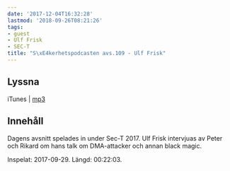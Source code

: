 ```yaml
---
date: '2017-12-04T16:32:28'
lastmod: '2018-09-26T08:21:26'
tags:
- guest
- Ulf Frisk
- SEC-T
title: "S\xE4kerhetspodcasten avs.109 - Ulf Frisk"
---
```

## Lyssna

iTunes \| [mp3](http://traffic.libsyn.com/sakerhetspodcasten/SEC-T_2017_Ulf_Frisk.mp3)

## Innehåll

Dagens avsnitt spelades in under Sec-T 2017. Ulf Frisk intervjuas av Peter och Rikard
om hans talk om DMA-attacker och annan black magic.

Inspelat: 2017-09-29. Längd: 00:22:03.
